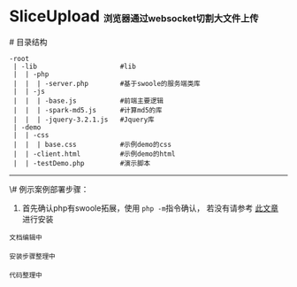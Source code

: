 # SliceUpload <small><small><small>浏览器通过websocket切割大文件上传</small></small></small>


\# 目录结构
```
-root
 | -lib                     #lib
 |  | -php 
 |  |  | -server.php        #基于swoole的服务端类库
 |  | -js
 |  |  | -base.js           #前端主要逻辑
 |  |  | -spark-md5.js      #计算md5的库
 |  |  | -jquery-3.2.1.js   #Jquery库
 | -demo
 |  | -css
 |  |  | base.css           #示例demo的css
 |  | -client.html          #示例demo的html
 |  | -testDemo.php         #演示脚本
```

<hr/>
\# 例示案例部署步骤：

1. 首先确认php有swoole拓展，使用 `php -m`指令确认， 若没有请参考 [此文章](https://segmentfault.com/a/1190000008285814) 进行安装



`文档编辑中` <br/><br/>
`安装步骤整理中`<br/><br/>
`代码整理中　`<br/><br/>



